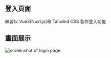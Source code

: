 ## 登入頁面

練習以 Vue3(Nuxt.js)和 Tailwind CSS 製作登入功能

## 畫面展示

![screenshot of login page](/public/images/demo/demo-login.jpg.jpg)
